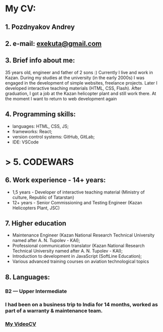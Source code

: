 # My CV:
## 1. Pozdnyakov Andrey
## 2. e-mail: exekuta@gmail.com
## 3. Brief info about me:
35 years old, engineer and father of 2 sons :) Currently I live and work in Kazan.
During my studies at the university (in the early 2000s) I was engaged in the development of simple websites, freelance projects. Later I developed interactive teaching materials (HTML, CSS, Flash). After graduation, I got a job at the Kazan helicopter plant and still work there. 
At the moment I want to return to web development again
## 4. Programming skills:
- languages: HTML, CSS, JS;
- frameworks: React;
- version control systems: GitHub, GitLab;
- IDE: VSCode
# > 5. CODEWARS 
## 6. Work experience - 14+ years:
- 1,5 years - Developer of interactive teaching material (Ministry of culture, Republic of Tatarstan)
- 12+ years - Senior Commissioning and Testing Engineer (Kazan Helicopters Plant, JSC)
## 7. Higher education
- Maintenance Engineer (Kazan National Research Technical University named after A. N. Tupolev - KAI);
- Professional communication translator (Kazan National Research Technical University named after A. N. Tupolev - KAI);
- Introduction to development in JavaScript (SoftLine Education);
- Various advanced training courses on aviation technological topics
## 8. Languages:
### B2 — Upper Intermediate
### I had been on a business trip to India for 14 months, worked as part of a warranty & maintenance team.

### [My VideoCV](https://www.youtube.com/)


